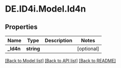 # DE.ID4i.Model.Id4n
## Properties

Name | Type | Description | Notes
------------ | ------------- | ------------- | -------------
**_Id4n** | **string** |  | [optional] 

[[Back to Model list]](../README.md#documentation-for-models) [[Back to API list]](../README.md#documentation-for-api-endpoints) [[Back to README]](../README.md)

